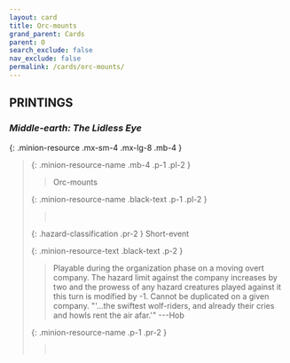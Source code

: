```yaml
---
layout: card
title: Orc-mounts
grand_parent: Cards
parent: O
search_exclude: false
nav_exclude: false
permalink: /cards/orc-mounts/
---
```


## PRINTINGS


### _Middle-earth: The Lidless Eye_

{: .minion-resource .mx-sm-4 .mx-lg-8 .mb-4 }
> {: .minion-resource-name .mb-4 .p-1 .pl-2 }
> > <div class="hazard-mp"></div>
> > <div class="card-name">Orc-mounts</div>
>
> {: .minion-resource-name .black-text .p-1 .pl-2 }
> > &nbsp;
>
> {: .hazard-classification .pr-2 }
> Short-event
>
> {: .minion-resource-text .black-text .p-2 }
> > Playable during the organization phase on a moving overt company. The hazard limit against the company increases by two and the prowess of any hazard creatures played against it this turn is modified by -1. Cannot be duplicated on a given company.  "'...the swiftest wolf-riders, and already their cries and howls rent the air afar.'"  ---Hob 
> 
> {: .minion-resource-name .p-1 .pr-2 }
> > <div class="card-shield"></div>
> > <div class="card-corruption-white">&nbsp;</div>
